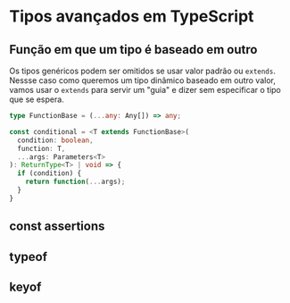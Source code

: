 # Tipos avançados em TypeScript

## Função em que um tipo é baseado em outro

Os tipos genéricos podem ser omitidos se usar valor padrão ou `extends`. Nessse caso como queremos um tipo dinâmico baseado em outro valor, vamos usar o `extends` para servir um "guia" e dizer sem especificar o tipo que se espera.

```ts
type FunctionBase = (...any: Any[]) => any;

const conditional = <T extends FunctionBase>(
  condition: boolean,
  function: T,
  ...args: Parameters<T>
): ReturnType<T> | void => {
  if (condition) {
    return function(...args);
  }
}
```

## const assertions

## typeof

## keyof
